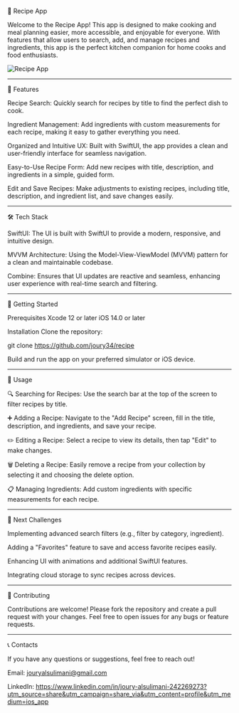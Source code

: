 
🍲 Recipe App


Welcome to the Recipe App! This app is designed to make cooking and meal planning easier, more accessible, and enjoyable for everyone. With features that allow users to search, add, and manage recipes and ingredients, this app is the perfect kitchen companion for home cooks and food enthusiasts.




![Recipe App](https://github.com/user-attachments/assets/194d88dd-7bc0-42b5-b262-b401e82cf6ff)















---
📲 Features


Recipe Search: Quickly search for recipes by title to find the perfect dish to cook.


Ingredient Management: Add ingredients with custom measurements for each recipe, making it easy to gather everything you need.


Organized and Intuitive UX: Built with SwiftUI, the app provides a clean and user-friendly interface for seamless navigation.


Easy-to-Use Recipe Form: Add new recipes with title, description, and ingredients in a simple, guided form.


Edit and Save Recipes: Make adjustments to existing recipes, including title, description, and ingredient list, and save changes easily.











---
🛠️ Tech Stack


SwiftUI: The UI is built with SwiftUI to provide a modern, responsive, and intuitive design.



MVVM Architecture: Using the Model-View-ViewModel (MVVM) pattern for a clean and maintainable codebase.



Combine: Ensures that UI updates are reactive and seamless, enhancing user experience with real-time search and filtering.







---
🚀 Getting Started

Prerequisites
Xcode 12 or later
iOS 14.0 or later


Installation
Clone the repository:

git clone https://github.com/joury34/recipe


Build and run the app on your preferred simulator or iOS device.




---
📖 Usage

🔍 Searching for Recipes: Use the search bar at the top of the screen to filter recipes by title.



➕ Adding a Recipe: Navigate to the "Add Recipe" screen, fill in the title, description, and ingredients, and save your recipe.



✏️ Editing a Recipe: Select a recipe to view its details, then tap "Edit" to make changes.



🗑️ Deleting a Recipe: Easily remove a recipe from your collection by selecting it and choosing the delete option.



📋 Managing Ingredients: Add custom ingredients with specific measurements for each recipe.



---
🚧 Next Challenges

Implementing advanced search filters (e.g., filter by category, ingredient).



Adding a "Favorites" feature to save and access favorite recipes easily.



Enhancing UI with animations and additional SwiftUI features.



Integrating cloud storage to sync recipes across devices.



---
🤝 Contributing

Contributions are welcome! Please fork the repository and create a pull request with your changes. Feel free to open issues for any bugs or feature requests.

---
📞 Contacts

If you have any questions or suggestions, feel free to reach out!

Email: jouryalsulimani@gmail.com

LinkedIn: https://www.linkedin.com/in/joury-alsulimani-242269273?utm_source=share&utm_campaign=share_via&utm_content=profile&utm_medium=ios_app

